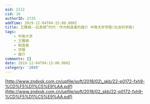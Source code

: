 ```yaml
---
aid: 2112
cid: 16
authorID: 2725
addTime: 2019-12-04T04:15:00.000Z
title: 王雅楠--后真相”时代：作为制造者的媒介 中南大学学报(社会科学版)
tags:
    - 中南大学
    - 王雅楠
    - 制造者
    - 学报
    - 媒介
comments: []
date: 2019-12-04T04:15:00.000Z
category: '2049'
---
```


[http://www.zndxsk.com.cn/upfile/soft/2018/02\_skb/22-p0172-fxh9-%CD%F5%D1%C5%E9%AA.pdf](http://www.zndxsk.com.cn/upfile/soft/2018/02_skb/22-p0172-fxh9-%CD%F5%D1%C5%E9%AA.pdf)
